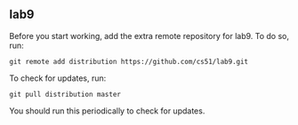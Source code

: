 
## lab9

Before you start working, add the extra remote repository for lab9. To do so, run:

`git remote add distribution https://github.com/cs51/lab9.git`

To check for updates, run:

`git pull distribution master`

You should run this periodically to check for updates.
